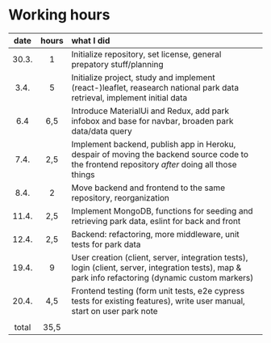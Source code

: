 # Working hours

| date | hours | what I did |
|:----:|:-----:| :-----|
|30.3. |  1    | Initialize repository, set license, general prepatory stuff/planning |
| 3.4. | 5     | Initialize project, study and implement (react-)leaflet, reasearch national park data retrieval, implement initial data |
| 6.4  |  6,5  | Introduce MaterialUi and Redux, add park infobox and base for navbar, broaden park data/data query |
| 7.4. |  2,5  | Implement backend, publish app in Heroku, despair of moving the backend source code to the frontend repository _after_ doing all those things|
| 8.4. |   2   | Move backend and frontend to the same repository, reorganization |
| 11.4.|  2,5  | Implement MongoDB, functions for seeding and retrieving park data, eslint for back and front|
| 12.4.|  2,5  | Backend: refactoring, more middleware, unit tests for park data |
| 19.4.|  9    | User creation (client, server, integration tests), login (client, server, integration tests), map & park info refactoring (dynamic custom markers) |
|20.4. | 4,5   | Frontend testing (form unit tests, e2e cypress tests for existing features), write user manual, start on user park note |
||||
| total| 35,5  | |






